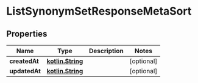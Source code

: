 # ListSynonymSetResponseMetaSort

## Properties
Name | Type | Description | Notes
------------ | ------------- | ------------- | -------------
**createdAt** | [**kotlin.String**](.md) |  |  [optional]
**updatedAt** | [**kotlin.String**](.md) |  |  [optional]
